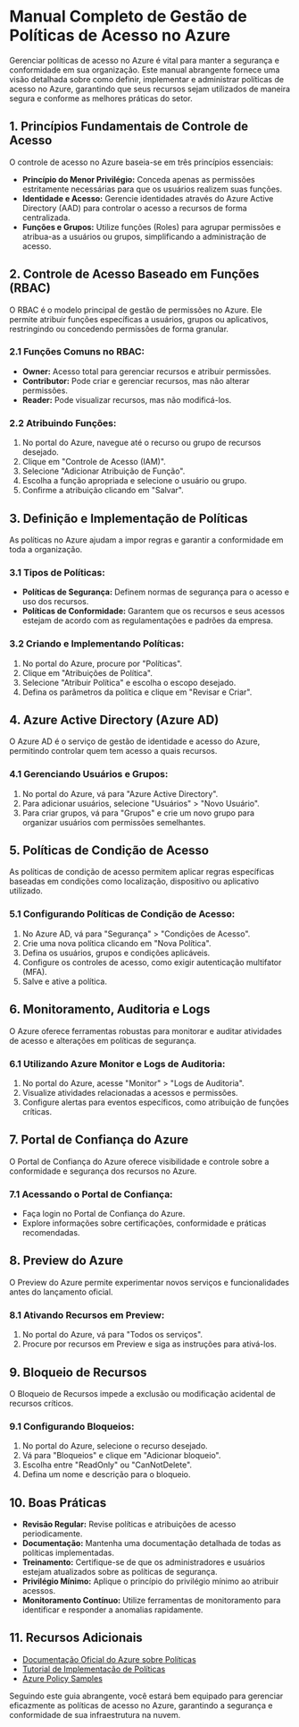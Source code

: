 # Manual Completo de Gestão de Políticas de Acesso no Azure

Gerenciar políticas de acesso no Azure é vital para manter a segurança e conformidade em sua organização. Este manual abrangente fornece uma visão detalhada sobre como definir, implementar e administrar políticas de acesso no Azure, garantindo que seus recursos sejam utilizados de maneira segura e conforme as melhores práticas do setor.

## 1. Princípios Fundamentais de Controle de Acesso

O controle de acesso no Azure baseia-se em três princípios essenciais:
- **Princípio do Menor Privilégio:** Conceda apenas as permissões estritamente necessárias para que os usuários realizem suas funções.
- **Identidade e Acesso:** Gerencie identidades através do Azure Active Directory (AAD) para controlar o acesso a recursos de forma centralizada.
- **Funções e Grupos:** Utilize funções (Roles) para agrupar permissões e atribua-as a usuários ou grupos, simplificando a administração de acesso.

## 2. Controle de Acesso Baseado em Funções (RBAC)

O RBAC é o modelo principal de gestão de permissões no Azure. Ele permite atribuir funções específicas a usuários, grupos ou aplicativos, restringindo ou concedendo permissões de forma granular.

### 2.1 Funções Comuns no RBAC:
- **Owner:** Acesso total para gerenciar recursos e atribuir permissões.
- **Contributor:** Pode criar e gerenciar recursos, mas não alterar permissões.
- **Reader:** Pode visualizar recursos, mas não modificá-los.

### 2.2 Atribuindo Funções:
1. No portal do Azure, navegue até o recurso ou grupo de recursos desejado.
2. Clique em "Controle de Acesso (IAM)".
3. Selecione "Adicionar Atribuição de Função".
4. Escolha a função apropriada e selecione o usuário ou grupo.
5. Confirme a atribuição clicando em "Salvar".

## 3. Definição e Implementação de Políticas

As políticas no Azure ajudam a impor regras e garantir a conformidade em toda a organização.

### 3.1 Tipos de Políticas:
- **Políticas de Segurança:** Definem normas de segurança para o acesso e uso dos recursos.
- **Políticas de Conformidade:** Garantem que os recursos e seus acessos estejam de acordo com as regulamentações e padrões da empresa.

### 3.2 Criando e Implementando Políticas:
1. No portal do Azure, procure por "Políticas".
2. Clique em "Atribuições de Política".
3. Selecione "Atribuir Política" e escolha o escopo desejado.
4. Defina os parâmetros da política e clique em "Revisar e Criar".

## 4. Azure Active Directory (Azure AD)

O Azure AD é o serviço de gestão de identidade e acesso do Azure, permitindo controlar quem tem acesso a quais recursos.

### 4.1 Gerenciando Usuários e Grupos:
1. No portal do Azure, vá para "Azure Active Directory".
2. Para adicionar usuários, selecione "Usuários" > "Novo Usuário".
3. Para criar grupos, vá para "Grupos" e crie um novo grupo para organizar usuários com permissões semelhantes.

## 5. Políticas de Condição de Acesso

As políticas de condição de acesso permitem aplicar regras específicas baseadas em condições como localização, dispositivo ou aplicativo utilizado.

### 5.1 Configurando Políticas de Condição de Acesso:
1. No Azure AD, vá para "Segurança" > "Condições de Acesso".
2. Crie uma nova política clicando em "Nova Política".
3. Defina os usuários, grupos e condições aplicáveis.
4. Configure os controles de acesso, como exigir autenticação multifator (MFA).
5. Salve e ative a política.

## 6. Monitoramento, Auditoria e Logs

O Azure oferece ferramentas robustas para monitorar e auditar atividades de acesso e alterações em políticas de segurança.

### 6.1 Utilizando Azure Monitor e Logs de Auditoria:
1. No portal do Azure, acesse "Monitor" > "Logs de Auditoria".
2. Visualize atividades relacionadas a acessos e permissões.
3. Configure alertas para eventos específicos, como atribuição de funções críticas.

## 7. Portal de Confiança do Azure

O Portal de Confiança do Azure oferece visibilidade e controle sobre a conformidade e segurança dos recursos no Azure.

### 7.1 Acessando o Portal de Confiança:
- Faça login no Portal de Confiança do Azure.
- Explore informações sobre certificações, conformidade e práticas recomendadas.

## 8. Preview do Azure

O Preview do Azure permite experimentar novos serviços e funcionalidades antes do lançamento oficial.

### 8.1 Ativando Recursos em Preview:
1. No portal do Azure, vá para "Todos os serviços".
2. Procure por recursos em Preview e siga as instruções para ativá-los.

## 9. Bloqueio de Recursos

O Bloqueio de Recursos impede a exclusão ou modificação acidental de recursos críticos.

### 9.1 Configurando Bloqueios:
1. No portal do Azure, selecione o recurso desejado.
2. Vá para "Bloqueios" e clique em "Adicionar bloqueio".
3. Escolha entre "ReadOnly" ou "CanNotDelete".
4. Defina um nome e descrição para o bloqueio.

## 10. Boas Práticas

- **Revisão Regular:** Revise políticas e atribuições de acesso periodicamente.
- **Documentação:** Mantenha uma documentação detalhada de todas as políticas implementadas.
- **Treinamento:** Certifique-se de que os administradores e usuários estejam atualizados sobre as políticas de segurança.
- **Privilégio Mínimo:** Aplique o princípio do privilégio mínimo ao atribuir acessos.
- **Monitoramento Contínuo:** Utilize ferramentas de monitoramento para identificar e responder a anomalias rapidamente.

## 11. Recursos Adicionais

- [Documentação Oficial do Azure sobre Políticas](https://docs.microsoft.com/en-us/azure/governance/policy/)
- [Tutorial de Implementação de Políticas](https://docs.microsoft.com/en-us/azure/governance/policy/tutorials/create-and-manage)
- [Azure Policy Samples](https://github.com/Azure/azure-policy)

Seguindo este guia abrangente, você estará bem equipado para gerenciar eficazmente as políticas de acesso no Azure, garantindo a segurança e conformidade de sua infraestrutura na nuvem.
